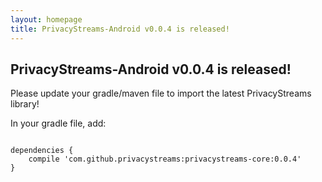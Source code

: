 ```yaml
---
layout: homepage
title: PrivacyStreams-Android v0.0.4 is released!
---
```


## PrivacyStreams-Android v0.0.4 is released!

Please update your gradle/maven file to import the latest PrivacyStreams library!

In your gradle file, add:

<pre>
<code class="language-json">
dependencies {
    compile 'com.github.privacystreams:privacystreams-core:0.0.4'
}
</code>
</pre>

